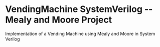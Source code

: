# VendingMachine SystemVerilog -- Mealy and Moore Project
Implementation of a Vending Machine using Mealy and Moore in System Verilog
